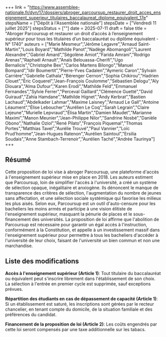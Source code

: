 +++
link = "https://www.assemblee-nationale.fr/dyn/17/dossiers/abroger_parcoursup_restaurer_droit_acces_enseignement_superieur_titulaires_baccalaureat_diplome_equivalent_17e"
stepsName = ["Dépôt à l'Assemblée nationale"]
stepsDate = ["Vendredi 11 juillet 2025"]
stepsStatus = [""]
date = 2025-07-11
draft = false
title = "Abroger Parcoursup et restaurer un droit d’accès à l’enseignement supérieur pour tous les titulaires d’un baccalauréat ou diplôme équivalent - N° 1740"
auteurs = ["Marie Mesmeur","Jérôme Legavre","Arnaud Saint-Martin","Louis Boyard","Mathilde Panot","Nadège Abomangoli","Laurent Alexandre","Gabriel Amard","Ségolène Amiot","Farida Amrani","Rodrigo Arenas","Raphaël Arnault","Anaïs Belouassa-Cherifi","Ugo Bernalicis","Christophe Bex","Carlos Martens Bilongo","Manuel Bompard","Idir Boumertit","Pierre-Yves Cadalen","Aymeric Caron","Sylvain Carrière","Gabrielle Cathala","Bérenger Cernon","Sophia Chikirou","Hadrien Clouet","Éric Coquerel","Jean-François Coulomme","Sébastien Delogu","Aly Diouara","Alma Dufour","Karen Erodi","Mathilde Feld","Emmanuel Fernandes","Sylvie Ferrer","Perceval Gaillard","Clémence Guetté","David Guiraud","Zahia Hamdane","Mathilde Hignet","Andy Kerbrat","Bastien Lachaud","Abdelkader Lahmar","Maxime Laisney","Arnaud Le Gall","Antoine Léaument","Élise Leboucher","Aurélien Le Coq","Sarah Legrain","Claire Lejeune","Murielle Lepvraud","Élisa Martin","Damien Maudet","Marianne Maximi","Manon Meunier","Jean-Philippe Nilor","Sandrine Nosbé","Danièle Obono","Nathalie Oziol","René Pilato","François Piquemal","Thomas Portes","Matthias Tavel","Aurélie Trouvé","Paul Vannier","Loïc Prud’homme","Jean-Hugues Ratenon","Aurélien Saintoul","Ersilia Soudais","Anne Stambach-Terrenoir","Aurélien Taché","Andrée Taurinya"]
+++

## Résumé

Cette proposition de loi vise à abroger Parcoursup, une plateforme d'accès à l'enseignement supérieur mise en place en 2018. Les auteurs estiment que Parcoursup, loin de simplifier l'accès à l'université, a créé un système de sélection opaque, inégalitaire et anxiogène. Ils dénoncent le manque de transparence des critères de sélection, l'augmentation du nombre de jeunes sans affectation, et une sélection sociale systémique qui favorise les milieux les plus aisés. Selon eux, Parcoursup est un outil d'auto-censure pour les bacheliers les moins armés et participe à une vision élitiste de l'enseignement supérieur, masquant la pénurie de places et le sous-financement des universités. La proposition de loi affirme que l'abolition de Parcoursup est nécessaire pour garantir un égal accès à l'instruction, conformément à la Constitution, et appelle à un investissement massif dans l'enseignement supérieur pour permettre à tous les bacheliers d'accéder à l'université de leur choix, faisant de l'université un bien commun et non une marchandise.

## Liste des modifications

**Accès à l'enseignement supérieur (Article 1)**: Tout titulaire du baccalauréat ou équivalent peut s'inscrire librement dans l'établissement de son choix. La sélection à l'entrée en premier cycle est supprimée, sauf exceptions prévues.

**Répartition des étudiants en cas de dépassement de capacité (Article 1)**: Si un établissement est saturé, les inscriptions sont gérées par le recteur chancelier, en tenant compte du domicile, de la situation familiale et des préférences du candidat.

**Financement de la proposition de loi (Article 2)**: Les coûts engendrés par cette loi seront compensés par une taxe additionnelle sur les tabacs.
